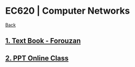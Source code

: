 # EC620 | Computer Networks

[Back](./../)

## [1. Text Book - Forouzan](./Data%20Communication%20and%20Networking%20-%20Forouzan.pdf)
## [2. PPT Online Class](./Data%20Communication%20and%20Networking%20-%20Forouzan.pdf)
